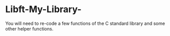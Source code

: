 # Libft-My-Library-

You will need to re-code a few functions of the C standard library and some other helper functions.
